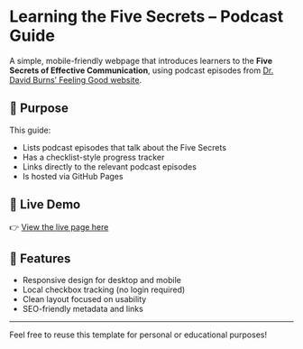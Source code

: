 # Learning the Five Secrets – Podcast Guide

A simple, mobile-friendly webpage that introduces learners to the **Five Secrets of Effective Communication**, using podcast episodes from [Dr. David Burns’ Feeling Good website](https://www.feelinggood.com ).

## 🎯 Purpose

This guide:
- Lists podcast episodes that talk about the Five Secrets
- Has a checklist-style progress tracker
- Links directly to the relevant podcast episodes
- Is hosted via GitHub Pages

## 🔗 Live Demo

👉 [View the live page here](https://gphilip.github.io/FiveSecrets/ )

## 🧩 Features

- Responsive design for desktop and mobile
- Local checkbox tracking (no login required)
- Clean layout focused on usability
- SEO-friendly metadata and links

---

Feel free to reuse this template for personal or educational purposes!
